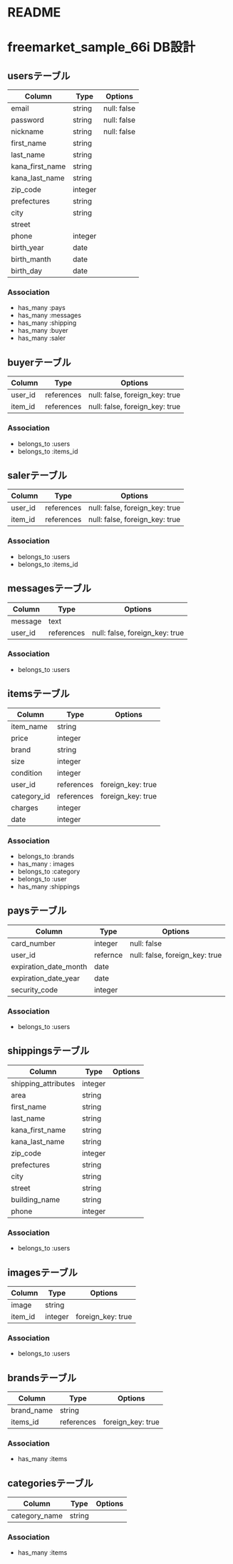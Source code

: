 
# README


# freemarket_sample_66i DB設計
## usersテーブル
|Column|Type|Options|
|------|----|-------|
|email|string|null: false|
|password|string|null: false|
|nickname|string|null: false|
|first_name|string|
|last_name|string|
|kana_first_name|string|
|kana_last_name|string|
|zip_code|integer|
|prefectures|string|
|city|string|
|street|
|phone|integer|
|birth_year|date|
|birth_manth|date|
|birth_day|date|

### Association
- has_many :pays
- has_many :messages
- has_many :shipping
- has_many :buyer
- has_many :saler

## buyerテーブル
|Column|Type|Options|
|------|----|-------|
|user_id|references|null: false, foreign_key: true|
|item_id|references|null: false, foreign_key: true|
### Association
- belongs_to :users
- belongs_to :items_id

## salerテーブル
|Column|Type|Options|
|------|----|-------|
|user_id|references|null: false, foreign_key: true|
|item_id|references|null: false, foreign_key: true|
### Association
- belongs_to :users
- belongs_to :items_id

## messagesテーブル
|Column|Type|Options|
|------|----|-------|
|message|text||
|user_id|references|null: false, foreign_key: true|

### Association
- belongs_to :users

## itemsテーブル
|Column|Type|Options|
|------|----|-------|
|item_name|string||
|price|integer||
|brand|string||
|size|integer||
|condition|integer||
|user_id|references|foreign_key: true|
|category_id|references|foreign_key: true|
|charges|integer||
|date|integer||
### Association
- belongs_to :brands
- has_many : images
- belongs_to :category
- belongs_to :user
- has_many :shippings

## paysテーブル
|Column|Type|Options|
|------|----|-------|
|card_number|integer|null: false|
|user_id|refernce|null: false, foreign_key: true|
|expiration_date_month|date|
|expiration_date_year|date|
|security_code|integer|
### Association
- belongs_to :users

## shippingsテーブル
|Column|Type|Options|
|------|----|-------|
|shipping_attributes|integer|
|area|string|
|first_name|string|
|last_name|string|
|kana_first_name|string|
|kana_last_name|string|
|zip_code|integer|
|prefectures|string|
|city|string|
|street|string|
|building_name|string|
|phone|integer|
### Association
- belongs_to :users

## imagesテーブル
|Column|Type|Options|
|------|----|-------|
|image|string||
|item_id|integer|foreign_key: true|
### Association
- belongs_to :users

## brandsテーブル
|Column|Type|Options|
|------|----|-------|
|brand_name|string||
|items_id|references|foreign_key: true|
### Association
- has_many :items

## categoriesテーブル
|Column|Type|Options|
|------|----|-------|
|category_name|string||
### Association
- has_many :items




